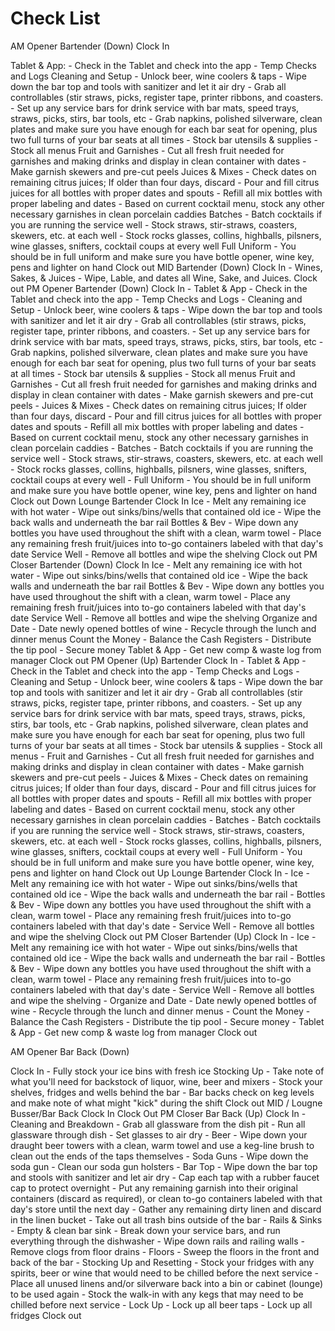 # Check List

AM Opener Bartender (Down)
Clock In

Tablet & App: - Check in the Tablet and check into the app - Temp Checks and Logs
Cleaning and Setup - Unlock beer, wine coolers & taps - Wipe down the bar top and tools with sanitizer and let it air dry - Grab all controllables (stir straws, picks, register tape, printer ribbons, and coasters. - Set up any service bars for drink service with bar mats, speed trays, straws, picks, stirs, bar tools, etc - Grab napkins, polished silverware, clean plates and make sure you have enough for each bar seat for opening, plus two full turns of your bar seats at all times - Stock bar utensils & supplies - Stock all menus
Fruit and Garnishes - Cut all fresh fruit needed for garnishes and making drinks and display in clean container with dates - Make garnish skewers and pre-cut peels
Juices & Mixes - Check dates on remaining citrus juices; If older than four days, discard - Pour and fill citrus juices for all bottles with proper dates and spouts - Refill all mix bottles with proper labeling and dates - Based on current cocktail menu, stock any other necessary garnishes in clean porcelain caddies
Batches - Batch cocktails if you are running the service well - Stock straws, stir-straws, coasters, skewers, etc. at each well - Stock rocks glasses, collins, highballs, pilsners, wine glasses, snifters, cocktail coups at every well
Full Uniform - You should be in full uniform and make sure you have bottle opener, wine key, pens and lighter on hand
Clock out
MID Bartender (Down)
Clock In - Wines, Sakes, & Juices - Wipe, Lable, and dates all Wine, Sake, and Juices.
Clock out
PM Opener Bartender (Down)
Clock In - Tablet & App - Check in the Tablet and check into the app - Temp Checks and Logs - Cleaning and Setup - Unlock beer, wine coolers & taps - Wipe down the bar top and tools with sanitizer and let it air dry - Grab all controllables (stir straws, picks, register tape, printer ribbons, and coasters. - Set up any service bars for drink service with bar mats, speed trays, straws, picks, stirs, bar tools, etc - Grab napkins, polished silverware, clean plates and make sure you have enough for each bar seat for opening, plus two full turns of your bar seats at all times - Stock bar utensils & supplies - Stock all menus
Fruit and Garnishes - Cut all fresh fruit needed for garnishes and making drinks and display in clean container with dates - Make garnish skewers and pre-cut peels - Juices & Mixes - Check dates on remaining citrus juices; If older than four days, discard - Pour and fill citrus juices for all bottles with proper dates and spouts - Refill all mix bottles with proper labeling and dates - Based on current cocktail menu, stock any other necessary garnishes in clean porcelain caddies - Batches - Batch cocktails if you are running the service well - Stock straws, stir-straws, coasters, skewers, etc. at each well - Stock rocks glasses, collins, highballs, pilsners, wine glasses, snifters, cocktail coups at every well - Full Uniform - You should be in full uniform and make sure you have bottle opener, wine key, pens and lighter on hand
Clock out
Down Lounge Bartender
Clock In
Ice - Melt any remaining ice with hot water - Wipe out sinks/bins/wells that contained old ice - Wipe the back walls and underneath the bar rail
Bottles & Bev - Wipe down any bottles you have used throughout the shift with a clean, warm towel - Place any remaining fresh fruit/juices into to-go containers labeled with that day's date
Service Well - Remove all bottles and wipe the shelving
Clock out
PM Closer Bartender (Down)
Clock In
Ice - Melt any remaining ice with hot water - Wipe out sinks/bins/wells that contained old ice - Wipe the back walls and underneath the bar rail
Bottles & Bev - Wipe down any bottles you have used throughout the shift with a clean, warm towel - Place any remaining fresh fruit/juices into to-go containers labeled with that day's date
Service Well - Remove all bottles and wipe the shelving
Organize and Date - Date newly opened bottles of wine - Recycle through the lunch and dinner menus
Count the Money - Balance the Cash Registers - Distribute the tip pool - Secure money
Tablet & App - Get new comp & waste log from manager
Clock out
PM Opener (Up)
Bartender
Clock In - Tablet & App - Check in the Tablet and check into the app - Temp Checks and Logs - Cleaning and Setup - Unlock beer, wine coolers & taps - Wipe down the bar top and tools with sanitizer and let it air dry - Grab all controllables (stir straws, picks, register tape, printer ribbons, and coasters. - Set up any service bars for drink service with bar mats, speed trays, straws, picks, stirs, bar tools, etc - Grab napkins, polished silverware, clean plates and make sure you have enough for each bar seat for opening, plus two full turns of your bar seats at all times - Stock bar utensils & supplies - Stock all menus - Fruit and Garnishes - Cut all fresh fruit needed for garnishes and making drinks and display in clean container with dates - Make garnish skewers and pre-cut peels - Juices & Mixes - Check dates on remaining citrus juices; If older than four days, discard - Pour and fill citrus juices for all bottles with proper dates and spouts - Refill all mix bottles with proper labeling and dates - Based on current cocktail menu, stock any other necessary garnishes in clean porcelain caddies - Batches - Batch cocktails if you are running the service well - Stock straws, stir-straws, coasters, skewers, etc. at each well - Stock rocks glasses, collins, highballs, pilsners, wine glasses, snifters, cocktail coups at every well - Full Uniform - You should be in full uniform and make sure you have bottle opener, wine key, pens and lighter on hand
Clock out
Up Lounge
Bartender
Clock In - Ice - Melt any remaining ice with hot water - Wipe out sinks/bins/wells that contained old ice - Wipe the back walls and underneath the bar rail - Bottles & Bev - Wipe down any bottles you have used throughout the shift with a clean, warm towel - Place any remaining fresh fruit/juices into to-go containers labeled with that day's date - Service Well - Remove all bottles and wipe the shelving
Clock out
PM Closer Bartender (Up)
Clock In - Ice - Melt any remaining ice with hot water - Wipe out sinks/bins/wells that contained old ice - Wipe the back walls and underneath the bar rail - Bottles & Bev - Wipe down any bottles you have used throughout the shift with a clean, warm towel - Place any remaining fresh fruit/juices into to-go containers labeled with that day's date - Service Well - Remove all bottles and wipe the shelving - Organize and Date - Date newly opened bottles of wine - Recycle through the lunch and dinner menus - Count the Money - Balance the Cash Registers - Distribute the tip pool - Secure money - Tablet & App - Get new comp & waste log from manager
Clock out

AM Opener Bar Back (Down)

Clock In - Fully stock your ice bins with fresh ice
Stocking Up - Take note of what you'll need for backstock of liquor, wine, beer and mixers - Stock your shelves, fridges and wells behind the bar - Bar backs check on keg levels and make note of what might "kick" during the shift
Clock out
MID / Lougne Busser/Bar Back
Clock In
Clock Out
PM Closer Bar Back (Up)
Clock In - Cleaning and Breakdown - Grab all glassware from the dish pit - Run all glassware through dish - Set glasses to air dry - Beer - Wipe down your draught beer towers with a clean, warm towel and use a keg-line brush to clean out the ends of the taps themselves - Soda Guns - Wipe down the soda gun - Clean our soda gun holsters - Bar Top - Wipe down the bar top and stools with sanitizer and let air dry - Cap each tap with a rubber faucet cap to protect overnight - Put any remaining garnish into their original containers (discard as required), or clean to-go containers labeled with that day's store until the next day - Gather any remaining dirty linen and discard in the linen bucket - Take out all trash bins outside of the bar - Rails & Sinks - Empty & clean bar sink - Break down your service bars, and run everything through the dishwasher - Wipe down rails and railing walls - Remove clogs from floor drains - Floors - Sweep the floors in the front and back of the bar - Stocking Up and Resetting - Stock your fridges with any spirits, beer or wine that would need to be chilled before the next service - Place all unused linens and/or silverware back into a bin or cabinet (lounge) to be used again - Stock the walk-in with any kegs that may need to be chilled before next service - Lock Up - Lock up all beer taps - Lock up all fridges
Clock out
